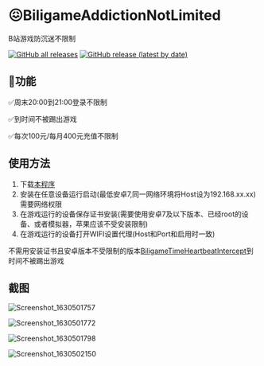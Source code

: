 # 😖BiligameAddictionNotLimited

B站游戏防沉迷不限制

[![GitHub all releases](https://img.shields.io/github/downloads/FuckAntiAddiction/BiligameAddictionNotLimited/total?style=for-the-badge)](https://github.com/Enaium/BiligameAddictionNotLimited/releases) [![GitHub release (latest by date)](https://img.shields.io/github/v/release/Enaium/BiligameAddictionNotLimited?style=for-the-badge)](https://github.com/Enaium/BiligameAddictionNotLimited/releases)

## 🚀功能

✅周末20:00到21:00登录不限制

✅到时间不被踢出游戏

✅每次100元/每月400元充值不限制

## 使用方法

1. 下载[本程序](https://github.com/FuckAntiAddiction/BiligameAddictionNotLimited/releases)
2. 安装在任意设备运行启动(最低安卓7,同一网络环境将Host设为192.168.xx.xx)需要网络权限
3. 在游戏运行的设备保存证书安装(需要使用安卓7及以下版本、已经root的设备、或者模拟器，苹果应该不受安装限制)
4. 在游戏运行的设备打开WIFI设置代理(Host和Port和启用时一致)

不需用安装证书且安卓版本不受限制的版本[BiligameTimeHeartbeatIntercept](https://github.com/FuckAntiAddiction/BiligameTimeHeartbeatIntercept)到时间不被踢出游戏

## 截图

![Screenshot_1630501757](https://gitee.com/Enaium/imgbed/raw/master/Screenshot_1630501757.png)

![Screenshot_1630501772](https://gitee.com/Enaium/imgbed/raw/master/Screenshot_1630501772.png)

![Screenshot_1630501798](https://gitee.com/Enaium/imgbed/raw/master/Screenshot_1630501798.png)

![Screenshot_1630502150](https://gitee.com/Enaium/imgbed/raw/master/Screenshot_1630502150.png)
